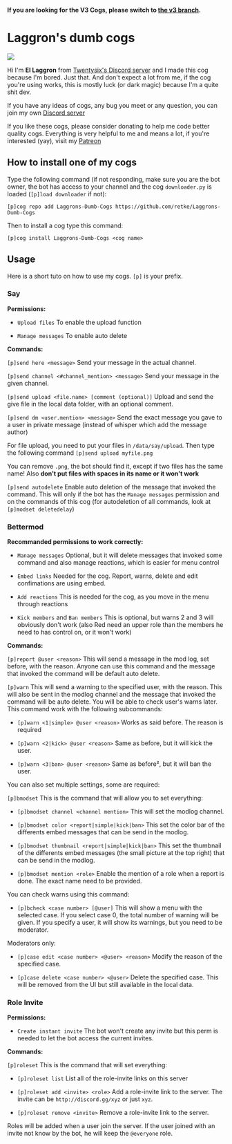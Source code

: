 **If you are looking for the V3 Cogs, please switch to [the v3 branch](https://github.com/retke/Laggrons-Dumb-Cogs/tree/v3).**

# Laggron's dumb cogs

![](https://github.com/retke/Laggrons-Dumb-Cogs/blob/master/.github/RESSOURCES/BANNERS/Base_banner.png)

Hi I'm **El Laggron** from [Twentysix's Discord server](https://discord.gg/red) and I made this cog because I'm bored. Just that. And don't expect a lot from me, if the cog you're using works, this is mostly luck (or dark magic) because I'm a quite shit dev.

If you have any ideas of cogs, any bug you meet or any question, you can join my own [Discord server](https://discord.gg/WsTGeQM)

If you like these cogs, please consider donating to help me code better quality cogs. Everything is very helpful to me and means a lot, if you're interested (yay), visit my [Patreon](https://www.patreon.com/retke)

## How to install one of my cogs

Type the following command (if not responding, make sure you are the bot owner, the bot has access to your channel and the cog `downloader.py` is loaded (`[p]load downloader` if not):

`[p]cog repo add Laggrons-Dumb-Cogs https://github.com/retke/Laggrons-Dumb-Cogs`

Then to install a cog type this command:

`[p]cog install Laggrons-Dumb-Cogs <cog name>`

## Usage

Here is a short tuto on how to use my cogs. `[p]` is your prefix.

### Say

**Permissions:**

- `Upload files` To enable the upload function

- `Manage messages` To enable auto delete

**Commands:**

`[p]send here <message>` Send your message in the actual channel.

`[p]send channel <#channel_mention> <message>` Send your message in the given channel.

`[p]send upload <file.name> [comment (optional)]` Upload and send the give file in the local data folder, with an optional comment.

`[p]send dm <user.mention> <message>` Send the exact message you gave to a user in private message (instead of whisper which add the message author)

For file upload, you need to put your files in `/data/say/upload`. Then type the following command `[p]send upload myfile.png`

You can remove `.png`, the bot should find it, except if two files has the same name! Also **don't put files with spaces in its name or it won't work**

`[p]send autodelete` Enable auto deletion of the message that invoked the command. This will only if the bot has the `Manage messages` permission and on the commands of this cog (for autodeletion of all commands, look at `[p]modset deletedelay`)

### Bettermod

**Recommanded permissions to work correctly:**

- `Manage messages` Optional, but it will delete messages that invoked some command and also manage reactions, which is easier for menu control

- `Embed links` Needed for the cog. Report, warns, delete and edit confimations are using embed.

- `Add reactions` This is needed for the cog, as you move in the menu through reactions

- `Kick members` and `Ban members` This is optional, but warns 2 and 3 will obviously don't work (also Red need an upper role than the members he need to has control on, or it won't work)

**Commands:**

`[p]report @user <reason>` This will send a message in the mod log, set before, with the reason. Anyone can use this command and the message that invoked the command will be default auto delete.

`[p]warn` This will send a warning to the specified user, with the reason. This will also be sent in the modlog channel and the message that invoked the command will be auto delete. You will be able to check user's warns later. This command work with the following subcommands:

- `[p]warn <1|simple> @user <reason>` Works as said before. The reason is required

- `[p]warn <2|kick> @user <reason>` Same as before, but it will kick the user.

- `[p]warn <3|ban> @user <reason>` Same as before², but it will ban the user.

You can also set multiple settings, some are required:

`[p]bmodset` This is the command that will allow you to set everything:

- `[p]bmodset channel <channel mention>` This will set the modlog channel.

- `[p]bmodset color <report|simple|kick|ban>` This set the color bar of the differents embed messages that can be send in the modlog.

-  `[p]bmodset thumbnail <report|simple|kick|ban>` This set the thumbnail of the differents embed messages (the small picture at the top right) that can be send in the modlog.

- `[p]bmodset mention <role>` Enable the mention of a role when a report is done. The exact name need to be provided.

You can check warns using this command:

- `[p]bcheck <case number> [@user]` This will show a menu with the selected case. If you select case 0, the total number of warning will be given. If you specify a user, it will show its warnings, but you need to be moderator.

Moderators only:

- `[p]case edit <case number> <@user> <reason>` Modify the reason of the specified case.

- `[p]case delete <case number> <@user>` Delete the specified case. This will be removed from the UI but still available in the local data.

### Role Invite

**Permissions:**

- `Create instant invite` The bot won't create any invite but this perm is needed to let the bot access the current invites.

**Commands:**

`[p]roleset` This is the command that will set everything:

- `[p]roleset list` List all of the role-invite links on this server

- `[p]roleset add <invite> <role>` Add a role-invite link to the server. The invite can be `http://discord.gg/xyz` or just `xyz`.

- `[p]roleset remove <invite>` Remove a role-invite link to the server.

Roles will be added when a user join the server. If the user joined with an invite not know by the bot, he will keep the `@everyone` role.
